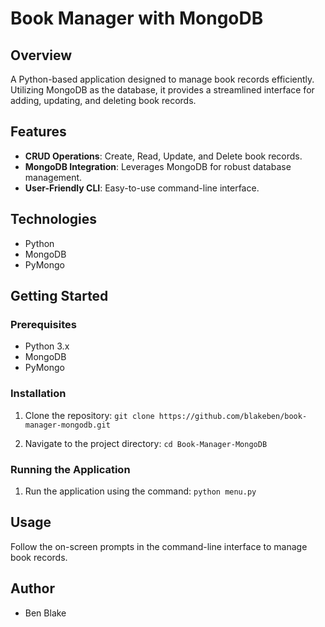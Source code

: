 # Book Manager with MongoDB

## Overview

A Python-based application designed to manage book records efficiently. Utilizing MongoDB as the database, it provides a streamlined interface for adding, updating, and deleting book records.

## Features

- **CRUD Operations**: Create, Read, Update, and Delete book records.
- **MongoDB Integration**: Leverages MongoDB for robust database management.
- **User-Friendly CLI**: Easy-to-use command-line interface.

## Technologies

- Python
- MongoDB
- PyMongo

## Getting Started

### Prerequisites

- Python 3.x
- MongoDB
- PyMongo

### Installation

1. Clone the repository:
```git clone https://github.com/blakeben/book-manager-mongodb.git```

2. Navigate to the project directory:
```cd Book-Manager-MongoDB```

### Running the Application

1. Run the application using the command:
```python menu.py```

## Usage

Follow the on-screen prompts in the command-line interface to manage book records.

## Author

- Ben Blake
